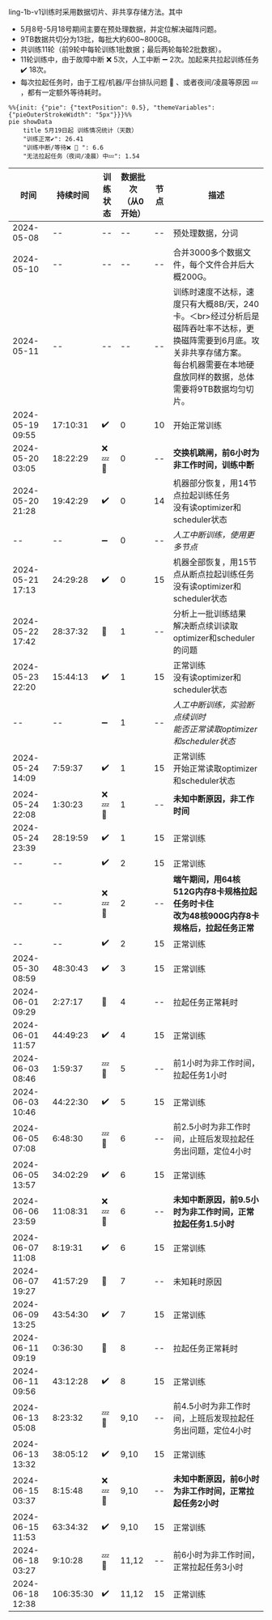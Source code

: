 ling-1b-v1训练时采用数据切片、非共享存储方法。其中
* 5月8号-5月18号期间主要在预处理数据，并定位解决磁阵问题。
* 9TB数据共切分为13批，每批大約600~800GB。
* 共训练11轮（前9轮中每轮训练1批数据；最后两轮每轮2批数据）。
* 11轮训练中，由于故障中断 :x: 5次，人工中断 :heavy_minus_sign: 2次。加起来共拉起训练任务 :heavy_check_mark: 18次。
* 每次拉起任务时，由于工程/机器/平台排队问题 :wrench: 、或者夜间/凌晨等原因 :zzz: ，都有一定额外等待耗时。

```mermaid
%%{init: {"pie": {"textPosition": 0.5}, "themeVariables": {"pieOuterStrokeWidth": "5px"}}}%% 
pie showData
    title 5月19日起 训练情况统计（天数）
    "训练正常✔️": 26.41
    "训练中断/等待❌ 🔧 ": 6.6
    "无法拉起任务（夜间/凌晨）中💤": 1.54
```


| 时间 | 持续时间 | 训练状态 | 数据批次 <br>（从0开始）| 节点 | 描述 |
| -- | -- | -- | -- | -- | -- |
| 2024-05-08 | -- | -- | -- | -- | 预处理数据，分词 |
| 2024-05-10 | -- | -- | -- | -- | 合并3000多个数据文件，每个文件合并后大概200G。|
| 2024-05-11 | -- | -- | -- | -- | 训练时速度不达标，速度只有大概8B/天，240卡。＜br>经过分析后是磁阵吞吐率不达标，更换磁阵需要到6月底。攻关非共享存储方案。<br>每台机器需要在本地硬盘放同样的数据，总体需要将9TB数据均匀切片。|
| 2024-05-19 09:55 | 17:10:31 | :heavy_check_mark: | 0 | 10 | 开始正常训练 |
| 2024-05-20 03:05 | 18:22:29 | :x: :zzz: :wrench: | 0 | -- | **交换机跳闸，前6小时为非工作时间，训练中断** |
| 2024-05-20 21:28 | 19:42:29 | :heavy_check_mark: | 0 | 14 | 机器部分恢复，用14节点拉起训练任务 <br>没有读optimizer和scheduler状态 |
| -- | -- | :heavy_minus_sign: | 0 | -- | _人工中断训练，使用更多节点_ |
| 2024-05-21 17:13 | 24:29:28 | :heavy_check_mark: | 0 | 15 | 机器全部恢复，用15节点从断点拉起训练任务<br>没有读optimizer和scheduler状态 |
| 2024-05-22 17:42 | 28:37:32 | :wrench: | 1 | -- | 分析上一批训练结果<br>解决断点续训读取optimizer和scheduler的问题 |
| 2024-05-23 22:20 | 15:44:13 | :heavy_check_mark: | 1 | 15 | 正常训练<br>没有读optimizer和scheduler状态 |
| -- | -- | :heavy_minus_sign: | 1 | -- | _人工中断训练，实验断点续训时<br>能否正常读取optimizer和scheduler状态_ |
| 2024-05-24 14:09 | 7:59:37 | :heavy_check_mark: | 1 | 15 | 正常训练<br>开始正常读取optimizer和scheduler状态 |
| 2024-05-24 22:08 | 1:30:23 | :x: :zzz: :wrench: | 1 | -- | **未知中断原因，非工作时间** |
| 2024-05-24 23:39 | 28:19:59 | :heavy_check_mark: | 1 | 15 | 正常训练 |
| -- | -- | :heavy_check_mark: | 2 | 15 | 正常训练 |
| -- | -- | :x: :zzz: :wrench: | 2 | -- | **端午期间，用64核512G内存8卡规格拉起任务时卡住<br>改为48核900G内存8卡规格后，拉起任务正常** |
| -- | -- | :heavy_check_mark: | 2 | 15 | 正常训练 |
| 2024-05-30 08:59 | 48:30:43 | :heavy_check_mark: | 3 | 15 | 正常训练 |
| 2024-06-01 09:29 | 2:27:17 | :wrench: | 4 | -- | 拉起任务正常耗时 |
| 2024-06-01 11:57 | 44:49:23 | :heavy_check_mark: | 4 | 15 | 正常训练 |
| 2024-06-03 08:46 | 1:59:37 | :zzz: :wrench: | 5 | -- | 前1小时为非工作时间，拉起任务1小时 |
| 2024-06-03 10:46 | 44:22:30 | :heavy_check_mark: | 5 | 15 | 正常训练 |
| 2024-06-05 07:08 | 6:48:30 | :zzz: :wrench: | 6 | -- | 前2.5小时为非工作时间，止班后发现拉起任务出问题，定位4小时|
| 2024-06-05 13:57 | 34:02:29 | :heavy_check_mark: | 6 | 15 | 正常训练 |
| 2024-06-06 23:59 | 11:08:31 | :x: :zzz: :wrench: | 6 | -- | **未知中断原因，前9.5小时为非工作时间，正常拉起任务1.5小时**|
| 2024-06-07 11:08 | 8:19:31 | :heavy_check_mark: | 6 | 15 | 正常训练 |
| 2024-06-07 19:27 | 41:57:29 | :wrench: | 7 | -- | 未知耗时原因 |
| 2024-06-09 13:25 | 43:54:30 | :heavy_check_mark: | 7 | 15 | 正常训练 |
| 2024-06-11 09:19 | 0:36:30 | :wrench: | 8 | -- | 拉起任务正常耗时 |
| 2024-06-11 09:56 | 43:12:28 | :heavy_check_mark: | 8 | 15 | 正常训练 |
| 2024-06-13 05:08 | 8:23:32 | :zzz: :wrench: | 9,10 | -- | 前4.5小时为非工作时间，上班后发现拉起任务出问题，定位4小时 |
| 2024-06-13 13:32 | 38:05:12 | :heavy_check_mark: | 9,10 | 15 | 正常训练 |
| 2024-06-15 03:37 | 8:15:48 | :x: :zzz: :wrench: | 9,10 | -- | **未知中断原因，前6小时为非工作时间，正常拉起任务2小时** |
| 2024-06-15 11:53 | 63:34:32 | :heavy_check_mark: | 9,10 | 15 | 正常训练 |
| 2024-06-18 03:27 | 9:10:28 | :zzz: :wrench: | 11,12 | -- | 前6小时为非工作时间，正常拉起任务3小时 |
| 2024-06-18 12:38 | 106:35:30 | :heavy_check_mark: | 11,12 | 15 | 正常训练 |